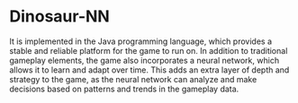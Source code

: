 # Dinosaur-NN
It is implemented in the Java programming language, which provides a stable and reliable platform for the game to run on. In addition to traditional gameplay elements, the game also incorporates a neural network, which allows it to learn and adapt over time. This adds an extra layer of depth and strategy to the game, as the neural network can analyze and make decisions based on patterns and trends in the gameplay data.
